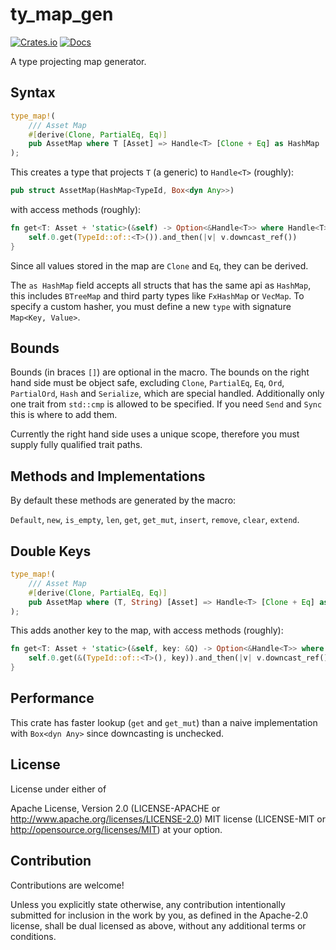 # ty_map_gen

[![Crates.io](https://img.shields.io/crates/v/ty_map_gen.svg)](https://crates.io/crates/ty_map_gen)
[![Docs](https://docs.rs/ty_map_gen/badge.svg)](https://docs.rs/ty_map_gen/latest/ty_map_gen/)

A type projecting map generator.

## Syntax

```rust
type_map!(
    /// Asset Map
    #[derive(Clone, PartialEq, Eq)]
    pub AssetMap where T [Asset] => Handle<T> [Clone + Eq] as HashMap
);
```

This creates a type that projects `T` (a generic) to `Handle<T>` (roughly):

```rust
pub struct AssetMap(HashMap<TypeId, Box<dyn Any>>)
```

with access methods (roughly):

```rust
fn get<T: Asset + 'static>(&self) -> Option<&Handle<T>> where Handle<T>: Clone + Eq {
    self.0.get(TypeId::of::<T>()).and_then(|v| v.downcast_ref())
}
```

Since all values stored in the map are `Clone` and `Eq`, they can be derived.

The `as HashMap` field accepts all structs that has the same api
as `HashMap`, this includes `BTreeMap` and third party types
like `FxHashMap` or `VecMap`. To specify a custom hasher, you must
define a new `type` with signature `Map<Key, Value>`.

## Bounds

Bounds (in braces `[]`) are optional in the macro. The bounds on the right hand side must be object safe,
excluding `Clone`, `PartialEq`, `Eq`, `Ord`, `PartialOrd`, `Hash` and `Serialize`,
which are special handled. Additionally only one trait from `std::cmp` is allowed to be specified.
If you need `Send` and `Sync` this is where to add them.

Currently the right hand side uses a unique scope, therefore you must supply fully qualified trait paths.

## Methods and Implementations

By default these methods are generated by the macro:

`Default`, `new`, `is_empty`, `len`, `get`, `get_mut`, `insert`, `remove`, `clear`, `extend`.

## Double Keys

```rust
type_map!(
    /// Asset Map
    #[derive(Clone, PartialEq, Eq)]
    pub AssetMap where (T, String) [Asset] => Handle<T> [Clone + Eq] as HashMap
);
```

This adds another key to the map, with access methods (roughly):

```rust
fn get<T: Asset + 'static>(&self, key: &Q) -> Option<&Handle<T>> where Handle<T>: Clone + Eq {
    self.0.get(&(TypeId::of::<T>(), key)).and_then(|v| v.downcast_ref())
}
```

## Performance

This crate has faster lookup (`get` and `get_mut`) than a naive implementation with `Box<dyn Any>`
since downcasting is unchecked.

## License

License under either of

Apache License, Version 2.0 (LICENSE-APACHE or <http://www.apache.org/licenses/LICENSE-2.0>)
MIT license (LICENSE-MIT or <http://opensource.org/licenses/MIT>)
at your option.

## Contribution

Contributions are welcome!

Unless you explicitly state otherwise, any contribution intentionally submitted for inclusion in the work by you, as defined in the Apache-2.0 license, shall be dual licensed as above, without any additional terms or conditions.
